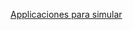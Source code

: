 
[Applicaciones para simular](https://www.disanedu.com/67-noticias/1381-aplicaciones-on-line-que-permiten-manejar-robots-para-nin-s)
